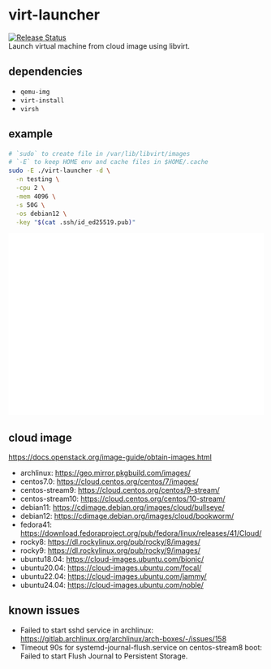 # virt-launcher
[![Release Status](https://github.com/whoisnian/virt-launcher/actions/workflows/release.yml/badge.svg)](https://github.com/whoisnian/virt-launcher/actions/workflows/release.yml)  
Launch virtual machine from cloud image using libvirt.

## dependencies
* `qemu-img`
* `virt-install`
* `virsh`

## example
```sh
# `sudo` to create file in /var/lib/libvirt/images
# `-E` to keep HOME env and cache files in $HOME/.cache
sudo -E ./virt-launcher -d \
  -n testing \
  -cpu 2 \
  -mem 4096 \
  -s 50G \
  -os debian12 \
  -key "$(cat .ssh/id_ed25519.pub)"
```
![example](./example.svg)

## cloud image
https://docs.openstack.org/image-guide/obtain-images.html
* archlinux: https://geo.mirror.pkgbuild.com/images/
* centos7.0: https://cloud.centos.org/centos/7/images/
* centos-stream9: https://cloud.centos.org/centos/9-stream/
* centos-stream10: https://cloud.centos.org/centos/10-stream/
* debian11: https://cdimage.debian.org/images/cloud/bullseye/
* debian12: https://cdimage.debian.org/images/cloud/bookworm/
* fedora41: https://download.fedoraproject.org/pub/fedora/linux/releases/41/Cloud/
* rocky8: https://dl.rockylinux.org/pub/rocky/8/images/
* rocky9: https://dl.rockylinux.org/pub/rocky/9/images/
* ubuntu18.04: https://cloud-images.ubuntu.com/bionic/
* ubuntu20.04: https://cloud-images.ubuntu.com/focal/
* ubuntu22.04: https://cloud-images.ubuntu.com/jammy/
* ubuntu24.04: https://cloud-images.ubuntu.com/noble/

## known issues
* Failed to start sshd service in archlinux:  
  https://gitlab.archlinux.org/archlinux/arch-boxes/-/issues/158
* Timeout 90s for systemd-journal-flush.service on centos-stream8 boot:  
  Failed to start Flush Journal to Persistent Storage.
